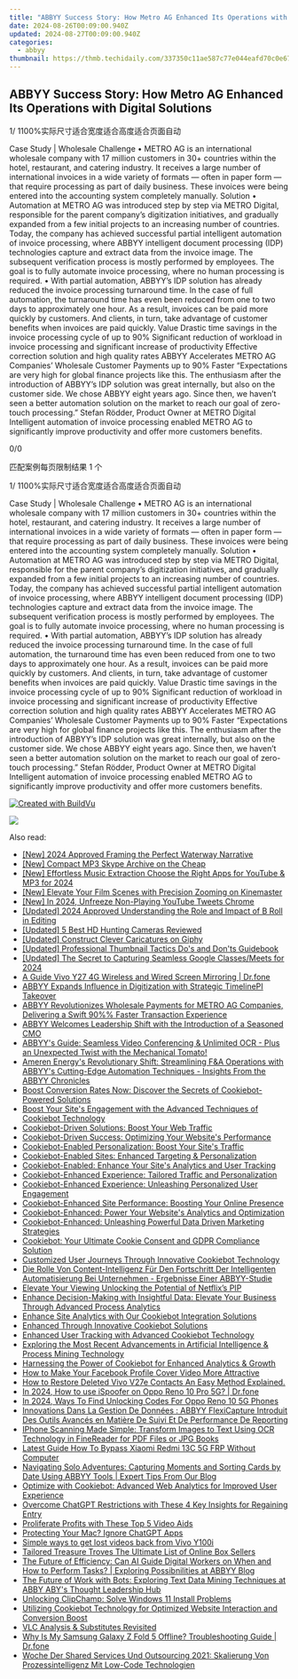 ```yaml
---
title: "ABBYY Success Story: How Metro AG Enhanced Its Operations with Digital Solutions"
date: 2024-08-26T00:09:00.940Z
updated: 2024-08-27T00:09:00.940Z
categories:
  - abbyy
thumbnail: https://thmb.techidaily.com/337350c11ae587c77e044eafd70c0e67c4637d755652a56d2cc4cf20f4740048.png
---
```


## ABBYY Success Story: How Metro AG Enhanced Its Operations with Digital Solutions

1/ 1100%实际尺寸适合宽度适合高度适合页面自动

Case Study | Wholesale Challenge • METRO AG is an international wholesale company with 17 million customers in 30+ countries within the hotel, restaurant, and catering industry. It receives a large number of international invoices in a wide variety of formats — often in paper form — that require processing as part of daily business. These invoices were being entered into the accounting system completely manually. Solution • Automation at METRO AG was introduced step by step via METRO Digital, responsible for the parent company’s digitization initiatives, and gradually expanded from a few initial projects to an increasing number of countries. Today, the company has achieved successful partial intelligent automation of invoice processing, where ABBYY intelligent document processing (IDP) technologies capture and extract data from the invoice image. The subsequent verification process is mostly performed by employees. The goal is to fully automate invoice processing, where no human processing is required. • With partial automation, ABBYY’s IDP solution has already reduced the invoice processing turnaround time. In the case of full automation, the turnaround time has even been reduced from one to two days to approximately one hour. As a result, invoices can be paid more quickly by customers. And clients, in turn, take advantage of customer benefits when invoices are paid quickly. Value Drastic time savings in the invoice processing cycle of up to 90% Significant reduction of workload in invoice processing and significant increase of productivity Effective correction solution and high quality rates ABBYY Accelerates METRO AG Companies’ Wholesale Customer Payments up to 90% Faster “Expectations are very high for global finance projects like this. The enthusiasm after the introduction of ABBYY’s IDP solution was great internally, but also on the customer side. We chose ABBYY eight years ago. Since then, we haven’t seen a better automation solution on the market to reach our goal of zero- touch processing.” Stefan Rödder, Product Owner at METRO Digital Intelligent automation of invoice processing enabled METRO AG to significantly improve productivity and offer more customers benefits. 



0/0

匹配案例每页限制结果 1 个

1/ 1100%实际尺寸适合宽度适合高度适合页面自动

Case Study | Wholesale Challenge • METRO AG is an international wholesale company with 17 million customers in 30+ countries within the hotel, restaurant, and catering industry. It receives a large number of international invoices in a wide variety of formats — often in paper form — that require processing as part of daily business. These invoices were being entered into the accounting system completely manually. Solution • Automation at METRO AG was introduced step by step via METRO Digital, responsible for the parent company’s digitization initiatives, and gradually expanded from a few initial projects to an increasing number of countries. Today, the company has achieved successful partial intelligent automation of invoice processing, where ABBYY intelligent document processing (IDP) technologies capture and extract data from the invoice image. The subsequent verification process is mostly performed by employees. The goal is to fully automate invoice processing, where no human processing is required. • With partial automation, ABBYY’s IDP solution has already reduced the invoice processing turnaround time. In the case of full automation, the turnaround time has even been reduced from one to two days to approximately one hour. As a result, invoices can be paid more quickly by customers. And clients, in turn, take advantage of customer benefits when invoices are paid quickly. Value Drastic time savings in the invoice processing cycle of up to 90% Significant reduction of workload in invoice processing and significant increase of productivity Effective correction solution and high quality rates ABBYY Accelerates METRO AG Companies’ Wholesale Customer Payments up to 90% Faster “Expectations are very high for global finance projects like this. The enthusiasm after the introduction of ABBYY’s IDP solution was great internally, but also on the customer side. We chose ABBYY eight years ago. Since then, we haven’t seen a better automation solution on the market to reach our goal of zero- touch processing.” Stefan Rödder, Product Owner at METRO Digital Intelligent automation of invoice processing enabled METRO AG to significantly improve productivity and offer more customers benefits. 

[![Created with BuildVu](https://www.abbyy.com/buildvu-logo.png)](https://www.idrsolutions.com/online-pdf-to-html-converter)



<ins class="adsbygoogle"
     style="display:block"
     data-ad-format="autorelaxed"
     data-ad-client="ca-pub-7571918770474297"
     data-ad-slot="1223367746"></ins>



<ins class="adsbygoogle"
     style="display:block"
     data-ad-client="ca-pub-7571918770474297"
     data-ad-slot="8358498916"
     data-ad-format="auto"
     data-full-width-responsive="true"></ins>

<!-- affiliate ads begin -->
<a href="https://secure.2checkout.com/order/checkout.php?PRODS=4728277&QTY=1&AFFILIATE=108875&CART=1"><img src="https://secure.avangate.com/images/merchant/f7f07e7dab09533bc71247a5b29a7373/products/1_iDeviceMessageBox.png" border="0"></a>
<!-- affiliate ads end -->
<span class="atpl-alsoreadstyle">Also read:</span>
<div><ul>
<li><a href="https://eaxpv-info.techidaily.com/new-2024-approved-framing-the-perfect-waterway-narrative/"><u>[New] 2024 Approved  Framing the Perfect Waterway Narrative</u></a></li>
<li><a href="https://screen-mirroring-recording.techidaily.com/new-compact-mp3-skype-archive-on-the-cheap/"><u>[New] Compact MP3 Skype Archive on the Cheap</u></a></li>
<li><a href="https://youtube-web.techidaily.com/ffortless-music-extraction-choose-the-right-apps-for-youtube-and-mp3-for-2024/"><u>[New] Effortless Music Extraction  Choose the Right Apps for YouTube & MP3 for 2024</u></a></li>
<li><a href="https://fox-http.techidaily.com/new-elevate-your-film-scenes-with-precision-zooming-on-kinemaster/"><u>[New] Elevate Your Film Scenes with Precision Zooming on Kinemaster</u></a></li>
<li><a href="https://twitter-videos.techidaily.com/new-in-2024-unfreeze-non-playing-youtube-tweets-chrome/"><u>[New] In 2024, Unfreeze  Non-Playing YouTube Tweets Chrome</u></a></li>
<li><a href="https://fox-http.techidaily.com/updated-2024-approved-understanding-the-role-and-impact-of-b-roll-in-editing/"><u>[Updated] 2024 Approved  Understanding the Role and Impact of B Roll in Editing</u></a></li>
<li><a href="https://fox-helps.techidaily.com/updated-5-best-hd-hunting-cameras-reviewed/"><u>[Updated] 5 Best HD Hunting Cameras Reviewed</u></a></li>
<li><a href="https://extra-tips.techidaily.com/updated-construct-clever-caricatures-on-giphy/"><u>[Updated] Construct Clever Caricatures on Giphy</u></a></li>
<li><a href="https://facebook-record-videos.techidaily.com/updated-professional-thumbnail-tactics-dos-and-donts-guidebook/"><u>[Updated] Professional Thumbnail Tactics  Do's and Don'ts Guidebook</u></a></li>
<li><a href="https://digital-screen-recording.techidaily.com/updated-the-secret-to-capturing-seamless-google-classesmeets-for-2024/"><u>[Updated] The Secret to Capturing Seamless Google Classes/Meets for 2024</u></a></li>
<li><a href="https://screen-mirror.techidaily.com/a-guide-vivo-y27-4g-wireless-and-wired-screen-mirroring-drfone-by-drfone-android/"><u>A Guide Vivo Y27 4G Wireless and Wired Screen Mirroring | Dr.fone</u></a></li>
<li><a href="https://discover-best.techidaily.com/abbyy-expands-influence-in-digitization-with-strategic-timelinepi-takeover/"><u>ABBYY Expands Influence in Digitization with Strategic TimelinePI Takeover</u></a></li>
<li><a href="https://discover-best.techidaily.com/abbyy-revolutionizes-wholesale-payments-for-metro-ag-companies-delivering-a-swift-90-faster-transaction-experience/"><u>ABBYY Revolutionizes Wholesale Payments for METRO AG Companies, Delivering a Swift 90%% Faster Transaction Experience</u></a></li>
<li><a href="https://discover-best.techidaily.com/abbyy-welcomes-leadership-shift-with-the-introduction-of-a-seasoned-cmo/"><u>ABBYY Welcomes Leadership Shift with the Introduction of a Seasoned CMO</u></a></li>
<li><a href="https://discover-best.techidaily.com/abbyys-guide-seamless-video-conferencing-and-unlimited-ocr-plus-an-unexpected-twist-with-the-mechanical-tomato/"><u>ABBYY's Guide: Seamless Video Conferencing & Unlimited OCR - Plus an Unexpected Twist with the Mechanical Tomato!</u></a></li>
<li><a href="https://discover-best.techidaily.com/ameren-energys-revolutionary-shift-streamlining-fanda-operations-with-abbyys-cutting-edge-automation-techniques-insights-from-the-abbyy-chronicles/"><u>Ameren Energy's Revolutionary Shift: Streamlining F&A Operations with ABBYY's Cutting-Edge Automation Techniques - Insights From the ABBYY Chronicles</u></a></li>
<li><a href="https://discover-best.techidaily.com/boost-conversion-rates-now-discover-the-secrets-of-cookiebot-powered-solutions/"><u>Boost Conversion Rates Now: Discover the Secrets of Cookiebot-Powered Solutions</u></a></li>
<li><a href="https://discover-best.techidaily.com/boost-your-sites-engagement-with-the-advanced-techniques-of-cookiebot-technology/"><u>Boost Your Site's Engagement with the Advanced Techniques of Cookiebot Technology</u></a></li>
<li><a href="https://discover-best.techidaily.com/cookiebot-driven-solutions-boost-your-web-traffic/"><u>Cookiebot-Driven Solutions: Boost Your Web Traffic</u></a></li>
<li><a href="https://discover-best.techidaily.com/cookiebot-driven-success-optimizing-your-websites-performance/"><u>Cookiebot-Driven Success: Optimizing Your Website's Performance</u></a></li>
<li><a href="https://discover-best.techidaily.com/cookiebot-enabled-personalization-boost-your-sites-traffic/"><u>Cookiebot-Enabled Personalization: Boost Your Site's Traffic</u></a></li>
<li><a href="https://discover-best.techidaily.com/cookiebot-enabled-sites-enhanced-targeting-and-personalization/"><u>Cookiebot-Enabled Sites: Enhanced Targeting & Personalization</u></a></li>
<li><a href="https://discover-best.techidaily.com/cookiebot-enabled-enhance-your-sites-analytics-and-user-tracking/"><u>Cookiebot-Enabled: Enhance Your Site's Analytics and User Tracking</u></a></li>
<li><a href="https://discover-best.techidaily.com/cookiebot-enhanced-experience-tailored-traffic-and-personalization/"><u>Cookiebot-Enhanced Experience: Tailored Traffic and Personalization</u></a></li>
<li><a href="https://discover-best.techidaily.com/cookiebot-enhanced-experience-unleashing-personalized-user-engagement/"><u>Cookiebot-Enhanced Experience: Unleashing Personalized User Engagement</u></a></li>
<li><a href="https://discover-best.techidaily.com/cookiebot-enhanced-site-performance-boosting-your-online-presence/"><u>Cookiebot-Enhanced Site Performance: Boosting Your Online Presence</u></a></li>
<li><a href="https://discover-best.techidaily.com/cookiebot-enhanced-power-your-websites-analytics-and-optimization/"><u>Cookiebot-Enhanced: Power Your Website's Analytics and Optimization</u></a></li>
<li><a href="https://discover-best.techidaily.com/cookiebot-enhanced-unleashing-powerful-data-driven-marketing-strategies/"><u>Cookiebot-Enhanced: Unleashing Powerful Data Driven Marketing Strategies</u></a></li>
<li><a href="https://discover-best.techidaily.com/cookiebot-your-ultimate-cookie-consent-and-gdpr-compliance-solution/"><u>Cookiebot: Your Ultimate Cookie Consent and GDPR Compliance Solution</u></a></li>
<li><a href="https://discover-best.techidaily.com/customized-user-journeys-through-innovative-cookiebot-technology/"><u>Customized User Journeys Through Innovative Cookiebot Technology</u></a></li>
<li><a href="https://discover-best.techidaily.com/die-rolle-von-content-intelligenz-fur-den-fortschritt-der-intelligenten-automatisierung-bei-unternehmen-ergebnisse-einer-abbyy-studie/"><u>Die Rolle Von Content-Intelligenz Für Den Fortschritt Der Intelligenten Automatisierung Bei Unternehmen - Ergebnisse Einer ABBYY-Studie</u></a></li>
<li><a href="https://extra-hints.techidaily.com/elevate-your-viewing-unlocking-the-potential-of-netflixs-pip/"><u>Elevate Your Viewing  Unlocking the Potential of Netflix’s PIP</u></a></li>
<li><a href="https://discover-best.techidaily.com/enhance-decision-making-with-insightful-data-elevate-your-business-through-advanced-process-analytics/"><u>Enhance Decision-Making with Insightful Data: Elevate Your Business Through Advanced Process Analytics</u></a></li>
<li><a href="https://discover-best.techidaily.com/enhance-site-analytics-with-our-cookiebot-integration-solutions/"><u>Enhance Site Analytics with Our Cookiebot Integration Solutions</u></a></li>
<li><a href="https://discover-best.techidaily.com/enhanced-through-innovative-cookiebot-solutions/"><u>Enhanced Through Innovative Cookiebot Solutions</u></a></li>
<li><a href="https://discover-best.techidaily.com/enhanced-user-tracking-with-advanced-cookiebot-technology/"><u>Enhanced User Tracking with Advanced Cookiebot Technology</u></a></li>
<li><a href="https://discover-best.techidaily.com/exploring-the-most-recent-advancements-in-artificial-intelligence-and-process-mining-technology/"><u>Exploring the Most Recent Advancements in Artificial Intelligence & Process Mining Technology</u></a></li>
<li><a href="https://discover-best.techidaily.com/harnessing-the-power-of-cookiebot-for-enhanced-analytics-and-growth/"><u>Harnessing the Power of Cookiebot for Enhanced Analytics & Growth</u></a></li>
<li><a href="https://facebook-video-content.techidaily.com/how-to-make-your-facebook-profile-cover-video-more-attractive/"><u>How to Make Your Facebook Profile Cover Video More Attractive</u></a></li>
<li><a href="https://blog-min.techidaily.com/how-to-restore-deleted-vivo-v27e-contacts-an-easy-method-explained-by-fonelab-android-recover-contacts/"><u>How to Restore Deleted Vivo V27e Contacts  An Easy Method Explained.</u></a></li>
<li><a href="https://android-pokemon-go.techidaily.com/in-2024-how-to-use-ispoofer-on-oppo-reno-10-pro-5g-drfone-by-drfone-virtual-android/"><u>In 2024, How to use iSpoofer on Oppo Reno 10 Pro 5G? | Dr.fone</u></a></li>
<li><a href="https://sim-unlock.techidaily.com/in-2024-ways-to-find-unlocking-codes-for-oppo-reno-10-5g-phones-by-drfone-android/"><u>In 2024, Ways To Find Unlocking Codes For Oppo Reno 10 5G Phones</u></a></li>
<li><a href="https://discover-best.techidaily.com/innovations-dans-la-gestion-de-donnees-abbyy-flexicapture-introduit-des-outils-avances-en-matiere-de-suivi-et-de-performance-de-reporting/"><u>Innovations Dans La Gestion De Données : ABBYY FlexiCapture Introduit Des Outils Avancés en Matière De Suivi Et De Performance De Reporting</u></a></li>
<li><a href="https://discover-best.techidaily.com/iphone-scanning-made-simple-transform-images-to-text-using-ocr-technology-in-finereader-for-pdf-files-or-jpg-books/"><u>IPhone Scanning Made Simple: Transform Images to Text Using OCR Technology in FineReader for PDF Files or JPG Books</u></a></li>
<li><a href="https://bypass-frp.techidaily.com/latest-guide-how-to-bypass-xiaomi-redmi-13c-5g-frp-without-computer-by-drfone-android/"><u>Latest Guide How To Bypass Xiaomi Redmi 13C 5G FRP Without Computer</u></a></li>
<li><a href="https://discover-best.techidaily.com/navigating-solo-adventures-capturing-moments-and-sorting-cards-by-date-using-abbyy-tools-expert-tips-from-our-blog/"><u>Navigating Solo Adventures: Capturing Moments and Sorting Cards by Date Using ABBYY Tools | Expert Tips From Our Blog</u></a></li>
<li><a href="https://discover-best.techidaily.com/optimize-with-cookiebot-advanced-web-analytics-for-improved-user-experience/"><u>Optimize with Cookiebot: Advanced Web Analytics for Improved User Experience</u></a></li>
<li><a href="https://tech-hub.techidaily.com/overcome-chatgpt-restrictions-with-these-4-key-insights-for-regaining-entry/"><u>Overcome ChatGPT Restrictions with These 4 Key Insights for Regaining Entry</u></a></li>
<li><a href="https://extra-hints.techidaily.com/proliferate-profits-with-these-top-5-video-aids/"><u>Proliferate Profits with These Top 5 Video Aids</u></a></li>
<li><a href="https://tech-savvy.techidaily.com/1721433275299-protecting-your-mac-ignore-chatgpt-apps/"><u>Protecting Your Mac? Ignore ChatGPT Apps</u></a></li>
<li><a href="https://techidaily.com/simple-ways-to-get-lost-videos-back-from-vivo-y100i-by-fonelab-android-recover-video/"><u>Simple ways to get lost videos back from Vivo Y100i</u></a></li>
<li><a href="https://fox-cloud.techidaily.com/tailored-treasure-troves-the-ultimate-list-of-online-box-sellers/"><u>Tailored Treasure Troves  The Ultimate List of Online Box Sellers</u></a></li>
<li><a href="https://discover-best.techidaily.com/the-future-of-efficiency-can-ai-guide-digital-workers-on-when-and-how-to-perform-tasks-exploring-possibnilities-at-abbyy-blog/"><u>The Future of Efficiency: Can AI Guide Digital Workers on When and How to Perform Tasks? | Exploring Possibnilities at ABBYY Blog</u></a></li>
<li><a href="https://discover-best.techidaily.com/the-future-of-work-with-bots-exploring-text-data-mining-techniques-at-abby-abys-thought-leadership-hub/"><u>The Future of Work with Bots: Exploring Text Data Mining Techniques at ABBY ABY's Thought Leadership Hub</u></a></li>
<li><a href="https://win11.techidaily.com/unlocking-clipchamp-solve-windows-11-install-problems/"><u>Unlocking ClipChamp: Solve Windows 11 Install Problems</u></a></li>
<li><a href="https://discover-best.techidaily.com/utilizing-cookiebot-technology-for-optimized-website-interaction-and-conversion-boost/"><u>Utilizing Cookiebot Technology for Optimized Website Interaction and Conversion Boost</u></a></li>
<li><a href="https://extra-lessons.techidaily.com/vlc-analysis-and-substitutes-revisited/"><u>VLC Analysis & Substitutes Revisited</u></a></li>
<li><a href="https://howto.techidaily.com/why-is-my-samsung-galaxy-z-fold-5-offline-troubleshooting-guide-drfone-by-drfone-fix-android-problems-fix-android-problems/"><u>Why Is My Samsung Galaxy Z Fold 5 Offline? Troubleshooting Guide | Dr.fone</u></a></li>
<li><a href="https://discover-best.techidaily.com/woche-der-shared-services-und-outsourcing-2021-skalierung-von-prozessintelligenz-mit-low-code-technologien/"><u>Woche Der Shared Services Und Outsourcing 2021: Skalierung Von Prozessintelligenz Mit Low-Code Technologien</u></a></li>
</ul></div>

